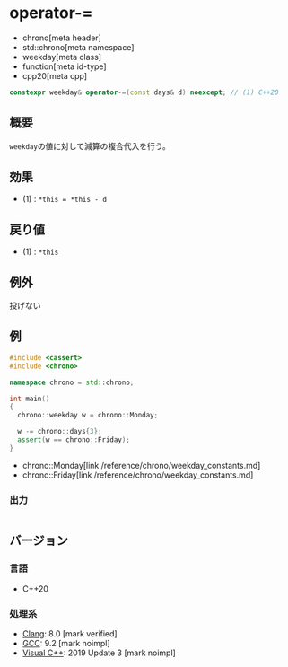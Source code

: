 # operator-=
* chrono[meta header]
* std::chrono[meta namespace]
* weekday[meta class]
* function[meta id-type]
* cpp20[meta cpp]

```cpp
constexpr weekday& operator-=(const days& d) noexcept; // (1) C++20
```

## 概要
`weekday`の値に対して減算の複合代入を行う。


## 効果
- (1) : `*this = *this - d`


## 戻り値
- (1) : `*this`


## 例外
投げない


## 例
```cpp example
#include <cassert>
#include <chrono>

namespace chrono = std::chrono;

int main()
{
  chrono::weekday w = chrono::Monday;

  w -= chrono::days{3};
  assert(w == chrono::Friday);
}
```
* chrono::Monday[link /reference/chrono/weekday_constants.md]
* chrono::Friday[link /reference/chrono/weekday_constants.md]

### 出力
```
```

## バージョン
### 言語
- C++20

### 処理系
- [Clang](/implementation.md#clang): 8.0 [mark verified]
- [GCC](/implementation.md#gcc): 9.2 [mark noimpl]
- [Visual C++](/implementation.md#visual_cpp): 2019 Update 3 [mark noimpl]
